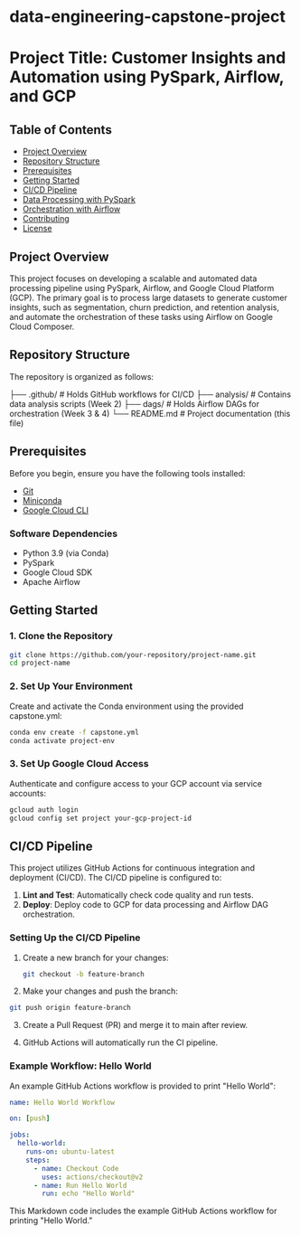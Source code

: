﻿# data-engineering-capstone-project
# Project Title: Customer Insights and Automation using PySpark, Airflow, and GCP

## Table of Contents

- [Project Overview](#project-overview)
- [Repository Structure](#repository-structure)
- [Prerequisites](#prerequisites)
- [Getting Started](#getting-started)
- [CI/CD Pipeline](#cicd-pipeline)
- [Data Processing with PySpark](#data-processing-with-pyspark)
- [Orchestration with Airflow](#orchestration-with-airflow)
- [Contributing](#contributing)
- [License](#license)

## Project Overview

This project focuses on developing a scalable and automated data processing pipeline using PySpark, Airflow, and Google Cloud Platform (GCP). The primary goal is to process large datasets to generate customer insights, such as segmentation, churn prediction, and retention analysis, and automate the orchestration of these tasks using Airflow on Google Cloud Composer.

## Repository Structure

The repository is organized as follows:

├── .github/ # Holds GitHub workflows for CI/CD
├── analysis/ # Contains data analysis scripts (Week 2)
├── dags/ # Holds Airflow DAGs for orchestration (Week 3 & 4)
└── README.md # Project documentation (this file)


## Prerequisites

Before you begin, ensure you have the following tools installed:

- [Git](https://git-scm.com/)
- [Miniconda](https://docs.anaconda.com/free/miniconda/)
- [Google Cloud CLI](https://cloud.google.com/sdk/docs/install)

### Software Dependencies

- Python 3.9 (via Conda)
- PySpark
- Google Cloud SDK
- Apache Airflow

## Getting Started

### 1. Clone the Repository

```bash
git clone https://github.com/your-repository/project-name.git
cd project-name
```
### 2. Set Up Your Environment
Create and activate the Conda environment using the provided capstone.yml:
```bash
conda env create -f capstone.yml
conda activate project-env
```
### 3. Set Up Google Cloud Access
Authenticate and configure access to your GCP account via service accounts:

```bash
gcloud auth login
gcloud config set project your-gcp-project-id
```

## CI/CD Pipeline

This project utilizes GitHub Actions for continuous integration and deployment (CI/CD). The CI/CD pipeline is configured to:

1. **Lint and Test**: Automatically check code quality and run tests.
2. **Deploy**: Deploy code to GCP for data processing and Airflow DAG orchestration.

### Setting Up the CI/CD Pipeline

1. Create a new branch for your changes:

   ```bash
   git checkout -b feature-branch
   ```
2. Make your changes and push the branch:
```bash
git push origin feature-branch
   ```
3. Create a Pull Request (PR) and merge it to main after review.

4. GitHub Actions will automatically run the CI pipeline.
### Example Workflow: Hello World

An example GitHub Actions workflow is provided to print "Hello World":

```yaml
name: Hello World Workflow

on: [push]

jobs:
  hello-world:
    runs-on: ubuntu-latest
    steps:
      - name: Checkout Code
        uses: actions/checkout@v2
      - name: Run Hello World
        run: echo "Hello World"
```

This Markdown code includes the example GitHub Actions workflow for printing "Hello World."

